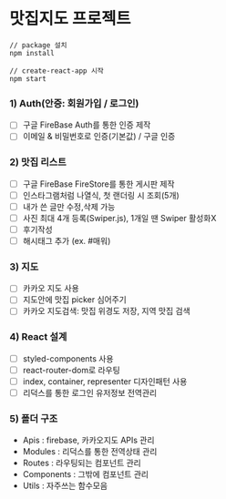 # 맛집지도 프로젝트

```
// package 설치
npm install

// create-react-app 시작
npm start
```

### 1) Auth(안증: 회원가입 / 로그인)
- [ ] 구글 FireBase Auth를 통한 인증 제작
- [ ] 이메일 & 비밀번호로 인증(기본값) / 구글 인증

### 2) 맛집 리스트
- [ ] 구글 FireBase FireStore를 통한 게시판 제작
- [ ] 인스타그램처럼 나열식, 첫 랜더링 시 조회(5개)
- [ ] 내가 쓴 글만 수정,삭제 가능
- [ ] 사진 최대 4개 등록(Swiper.js), 1개일 땐 Swiper 활성화X
- [ ] 후기작성
- [ ] 해시태그 추가 (ex. #매워)

### 3) 지도
- [ ] 카카오 지도 사용
- [ ] 지도안에 맛집 picker 심어주기
- [ ] 카카오 지도검색: 맛집 위경도 저장, 지역 맛집 검색

### 4) React 설계
- [ ] styled-components 사용
- [ ] react-router-dom로 라우팅
- [ ] index, container, representer 디자인패턴 사용
- [ ] 리덕스를 통한 로그인 유저정보 전역관리

### 5) 폴더 구조
- Apis : firebase, 카카오지도 APIs 관리
- Modules : 리덕스를 통한 전역상태 관리
- Routes : 라우팅되는 컴포넌트 관리
- Components : 그밖에 컴포넌트 관리
- Utils : 자주쓰는 함수모음